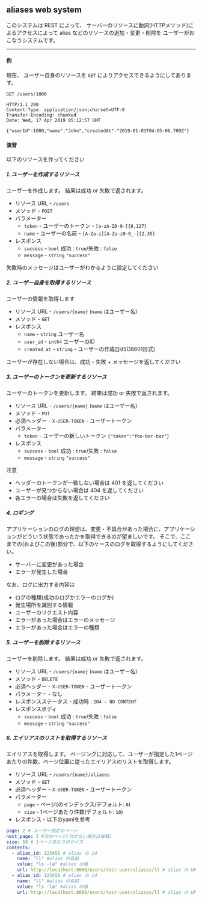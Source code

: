 aliases web system
---

このシステムは 
REST によって、
サーバーのリソースに動詞(HTTPメソッド)によるアクセスによって
alias などのリソースの追加・変更・削除を
ユーザーがおこなうシステムです。

---

#### 例

現在、 ユーザー自身のリソースを `GET` によりアクセスできるようにしてあります。

```http request
GET /users/1000

HTTP/1.1 200 
Content-Type: application/json;charset=UTF-8
Transfer-Encoding: chunked
Date: Wed, 17 Apr 2019 05:12:57 GMT

{"userId":1000,"name":"John","createdAt":"2019-01-03T04:05:06.700Z"}
```

#### 演習

以下のリソースを作ってください

##### 1. ユーザーを作成するリソース

ユーザーを作成します。
結果は成功 or 失敗で返されます。 

* リソース URL - `/users`
* メソッド - `POST`
* パラメーター
  * `token` - ユーザーのトークン - `[a-zA-Z0-9-]{8,127}`
  * `name` - ユーザーの名前 - `[A-Za-z][A-Za-z0-9_-]{2,35}`
* レスポンス
  * `success` - `bool` 成功 : `true`/失敗 : `false`
  * `message` - `string`  `"success"`

失敗時のメッセージはユーザーがわかるように設定してください

##### 2. ユーザー自身を取得するリソース

ユーザーの情報を取得します

* リソース URL - `/users/{name}` (`name` はユーザー名)
* メソッド - `GET`
* レスポンス
  * `name` - `string` ユーザー名
  * `user_id` - `int64` ユーザーのID
  * `created_at` - `string` - ユーザーの作成日(ISO8601形式)

ユーザーが存在しない場合は、成功・失敗 + メッセージを返してください

##### 3. ユーザーのトークンを更新するリソース

ユーザーのトークンを更新します。
結果は成功 or 失敗で返されます。 

* リソース URL - `/users/{name}` (`name` はユーザー名)
* メソッド - `PUT`
* 必須ヘッダー - `X-USER-TOKEN` - ユーザートークン
* パラメーター
  * `token` - ユーザーの新しいトークン `{"token":"foo-bar-baz"}`
* レスポンス
  * `success` - `bool` 成功 : `true`/失敗 : `false`
  * `message` - `string`  `"success"`

注意

* ヘッダーのトークンが一致しない場合は 401 を返してください
* ユーザーが見つからない場合は 404 を返してください
* 各エラーの場合は失敗を返してください

##### 4. ロギング

アプリケーションのログの理想は、変更・不具合があった場合に、アプリケーションがどういう状態であったかを取得できるのが望ましいです。
そこで、ここまでの(およびこの後)部分で、以下のケースのログを取得するようにしてください。

* サーバーに変更があった場合
* エラーが発生した場合

なお、ログに出力する内容は

* ログの種類(成功のログかエラーのログか)
* 発生場所を識別する情報
* ユーザーのリクエスト内容
* エラーがあった場合はエラーのメッセージ
* エラーがあった場合はエラーの種類

##### 5. ユーザーを削除するリソース

ユーザーを削除します。
結果は成功 or 失敗で返されます。

* リソース URL - `/users/{name}` (`name` はユーザー名)
* メソッド - `DELETE`
* 必須ヘッダー - `X-USER-TOKEN` - ユーザートークン
* パラメーター - なし
* レスポンスステータス - 成功時 : `204 - NO CONTENT`
* レスポンスボディ
  * `success` - `bool` 成功 : `true`/失敗 : `false`
  * `message` - `string`  `"success"`

##### 6. エイリアスのリストを取得するリソース

エイリアスを取得します。
ページングに対応して、ユーザーが指定した1ページあたりの件数、ページ位置に従ったエイリアスのリストを取得します。

* リソース URL - `/users/{name}/aliases`
* メソッド - `GET`
* 必須ヘッダー - `X-USER-TOKEN` - ユーザートークン
* パラメーター
  * `page` - ページ(のインデックス/デフォルト: `0`)
  * `size` - 1ページあたり件数(デフォルト: `10`)
* レスポンス - 以下のyamlを参考

```yaml
page: 2 # ユーザー指定のページ
next_page: 3 #次のページ(次がない場合は省略)
size: 10 # 1ページあたりのサイズ
contents:
  - alias_id: 123456 # alias の id
    name: "ll" #alias の名前
    value: "ls -la" #alias の値
    url: http://localhost:8080/users/test-user/aliases/ll # alias の URL
  - alias_id: 123456 # alias の id
    name: "ll" #alias の名前
    value: "ls -la" #alias の値
    url: http://localhost:8080/users/test-user/aliases/ll # alias の URL
```

